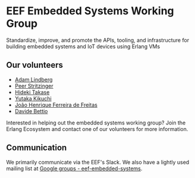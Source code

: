 # EEF Embedded Systems Working Group

Standardize, improve, and promote the APIs, tooling, and infrastructure for
building embedded systems and IoT devices using Erlang VMs

## Our volunteers

* [Adam Lindberg](https://twitter.com/eproxus)
* [Peer Stritzinger](https://twitter.com/peerstr)
* [Hideki Takase](https://twitter.com/TAKASEhideki)
* [Yutaka Kikuchi](https://twitter.com/kikuyuta)
* [João Henrique Ferreira de Freitas](https://github.com/joaohf)
* [Davide Bettio](https://github.com/bettio)

Interested in helping out the embedded systems working group? Join the Erlang
Ecosystem and contact one of our volunteers for more information.

## Communication

We primarily communicate via the EEF's Slack. We also have a lightly used
mailing list at [Google groups -
eef-embedded-systems](https://groups.google.com/forum/#!forum/eef-embedded-systems).
